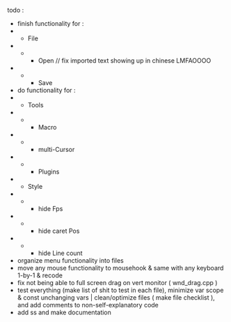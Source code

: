 todo :
- finish functionality for :
- - File
- - - Open // fix imported text showing up in chinese LMFAOOOO
- - - Save
- do functionality for :
- - Tools
- - - Macro
- - - multi-Cursor
- - - Plugins
- - Style
- - - hide Fps
- - - hide caret Pos
- - - hide Line count
- organize menu functionality into files
- move any mouse functionality to mousehook & same with any keyboard 1-by-1 & recode
- fix not being able to full screen drag on vert monitor ( wnd_drag.cpp )
- test everything (make list of shit to test in each file), minimize var scope & const unchanging vars | clean/optimize files ( make file checklist ), and add comments to non-self-explanatory code
- add ss and make documentation